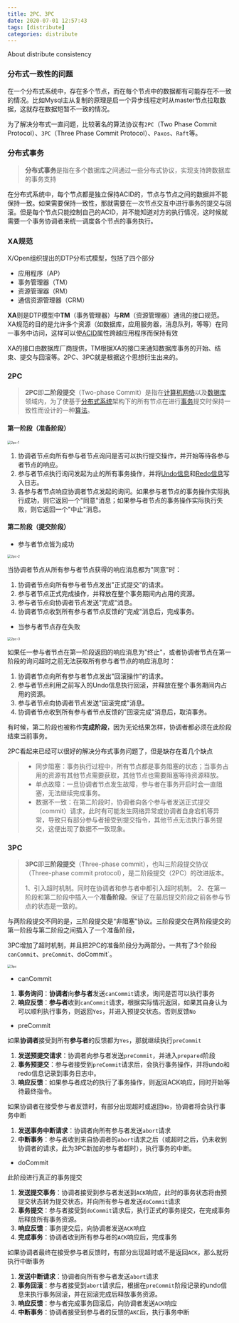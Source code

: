 ```yaml
---
title: 2PC、3PC
date: 2020-07-01 12:57:43
tags: [distribute]
categories: distribute
---
```


About distribute consistency

<!-- more -->

### 分布式一致性的问题

在一个分布式系统中，存在多个节点，而在每个节点中的数据都有可能存在不一致的情况。比如Mysql主从复制的原理是启一个异步线程定时从master节点拉取数据，这就存在数据短暂不一致的情况。

为了解决分布式一直问题，比较著名的算法协议有`2PC`（Two Phase Commit Protocol）、`3PC`（Three Phase Commit Protocol）、`Paxos`、`Raft`等。

### 分布式事务

> **分布式事务**是指在多个数据库之间通过一些分布式协议，实现支持跨数据库的事务支持

在分布式系统中，每个节点都是独立保持ACID的，节点与节点之间的数据并不能保持一致。如果需要保持一致性，那就需要在一次节点交互中进行事务的提交与回滚。但是每个节点只能控制自己的ACID，并不能知道对方的执行情况，这时候就需要一个事务协调者来统一调度各个节点的事务执行。

### XA规范

X/Open组织提出的DTP分布式模型，包括了四个部分

- 应用程序（AP）
- 事务管理器（TM）
- 资源管理器（RM）
- 通信资源管理器（CRM）

**XA**则是DTP模型中**TM**（事务管理器）与**RM**（资源管理器）通讯的接口规范。XA规范的目的是允许多个资源（如数据库，应用服务器，消息队列，等等）在同一事务中访问，这样可以使[ACID](https://zh.wikipedia.org/wiki/ACID)属性跨越应用程序而保持有效

XA的接口由数据库厂商提供，TM根据XA的接口来通知数据库事务的开始、结束、提交与回滚等。2PC、3PC就是根据这个思想衍生出来的。



### 2PC

>  **2PC**即**二阶段提交**（Two-phase Commit）是指在[计算机网络](https://zh.wikipedia.org/wiki/计算机网络)以及[数据库](https://zh.wikipedia.org/wiki/数据库)领域内，为了使基于[分布式系统](https://zh.wikipedia.org/wiki/分布式系统)架构下的所有节点在进行[事务](https://zh.wikipedia.org/wiki/数据库事务)提交时保持一致性而设计的一种[算法](https://zh.wikipedia.org/wiki/演算法)。

#### 第一阶段（准备阶段）

<img src="https://www.debugger.wiki/sourceimg/190710/c3c5e917447a583d83da4451c75c6eaa.jpg" alt="2pc-1" style="zoom:50%;" />

1. 协调者节点向所有参与者节点询问是否可以执行提交操作，并开始等待各参与者节点的响应。
2. 参与者节点执行询问发起为止的所有事务操作，并将[Undo信息](https://zh.wikipedia.org/w/index.php?title=Undo信息&action=edit&redlink=1)和[Redo信息](https://zh.wikipedia.org/w/index.php?title=Redo信息&action=edit&redlink=1)写入日志。
3. 各参与者节点响应协调者节点发起的询问。如果参与者节点的事务操作实际执行成功，则它返回一个"同意"消息；如果参与者节点的事务操作实际执行失败，则它返回一个"中止"消息。

#### 第二阶段（提交阶段）

- 参与者节点皆为成功

<img src="https://www.debugger.wiki/sourceimg/190710/e3ade8abfb29ee74e94b6112b7f096e1.jpg" alt="2pc-2" style="zoom:50%;" />

当协调者节点从所有参与者节点获得的响应消息都为"同意"时：

1. 协调者节点向所有参与者节点发出"正式提交"的请求。
2. 参与者节点正式完成操作，并释放在整个事务期间内占用的资源。
3. 参与者节点向协调者节点发送"完成"消息。
4. 协调者节点收到所有参与者节点反馈的"完成"消息后，完成事务。

- 当参与者节点存在失败

<img src="https://www.debugger.wiki/sourceimg/190710/b67c41099678e7bda4a88a5cf82f777a.jpg" alt="2pc-3" style="zoom:50%;" />

如果任一参与者节点在第一阶段返回的响应消息为"终止"，或者协调者节点在第一阶段的询问超时之前无法获取所有参与者节点的响应消息时：

1. 协调者节点向所有参与者节点发出"回滚操作"的请求。
2. 参与者节点利用之前写入的Undo信息执行回滚，并释放在整个事务期间内占用的资源。
3. 参与者节点向协调者节点发送"回滚完成"消息。
4. 协调者节点收到所有参与者节点反馈的"回滚完成"消息后，取消事务。

有时候，第二阶段也被称作**完成阶段**，因为无论结果怎样，协调者都必须在此阶段结束当前事务。

2PC看起来已经可以很好的解决分布式事务问题了，但是缺存在着几个缺点

>- 同步阻塞：事务执行过程中，所有节点都是事务阻塞的状态；当事务占用的资源有其他节点需要获取，其他节点也需要阻塞等待资源释放。
>- 单点故障：一旦协调者节点发生故障，参与者在事务开启时会一直阻塞，无法继续完成事务。
>- 数据不一致：在第二阶段时，协调者向各个参与者发送正式提交（commit）请求，此时有可能发生网络异常或协调者自身宕机等异常，导致只有部分参与者接受到提交指令，其他节点无法执行事务提交，这便出现了数据不一致现象。

### 3PC

> **3PC**即**三阶段提交**（Three-phase commit），也叫三阶段提交协议（Three-phase commit protocol），是二阶段提交（2PC）的改进版本。
>
> 1、引入超时机制。同时在协调者和参与者中都引入超时机制。
> 2、在第一阶段和第二阶段中插入一个**准备阶段**。保证了在最后提交阶段之前各参与节点的状态是一致的。

与两阶段提交不同的是，三阶段提交是“非阻塞”协议。三阶段提交在两阶段提交的第一阶段与第二阶段之间插入了一个准备阶段，

3PC增加了超时机制，并且把2PC的准备阶段分为两部分。一共有了3个阶段`canCommit`、`preCommit`、doCommit`。

<img src="https://www.debugger.wiki/sourceimg/190710/b3df48b48db1c589a78ce8980eaff41a.jpg" alt="3pc" style="zoom:50%;" />

- canCommit

1. **事务询问**：**协调者**向**参与者**发送`canCommit`请求，询问是否可以执行事务
2. **响应反馈**：**参与者**收到`canCommit`请求，根据实际情况返回，如果其自身认为可以顺利执行事务，则返回`Yes`，并进入预提交状态。否则反馈`No`

- preCommit

如果**协调者**接受到所有**参与者**的反馈都为`Yes`，那就继续执行`preCommit`

1. **发送预提交请求**：协调者向参与者发送`preCommit`，并进入`prepared`阶段
2. **事务预提交**：参与者接受到`preCommit`请求后，会执行事务操作，并将undo和redo信息记录到事务日志中。
3. **响应反馈**：如果参与者成功的执行了事务操作，则返回ACK响应，同时开始等待最终指令。

如果协调者在接受参与者反馈时，有部分出现超时或返回`No`，协调者将会执行事务中断

1. **发送事务中断请求**：协调者向所有参与者发送`abort`请求
2. **中断事务**：参与者收到来自协调者的`abort`请求之后（或超时之后，仍未收到协调者的请求，此为3PC新加的参与者超时），执行事务的中断。

- doCommit

此阶段进行真正的事务提交

1. **发送提交事务**：协调者接受到参与者发送到`ACK`响应，此时的事务状态将由预提交状态转为提交状态，并向所有参与者发送`doCommit`请求
2. **事务提交**：参与者接受到`doCommit`请求后，执行正式的事务提交，在完成事务后释放所有事务资源。
3. **响应反馈**：事务提交后，向协调者发送`ACK`响应
4. **完成事务**：协调者收到所有参与者的`ACK`响应后，完成事务

如果协调者最终在接受参与者反馈时，有部分出现超时或不是返回`ACK`，那么就将执行中断事务

1. **发送中断请求**：协调者向所有参与者发送`abort`请求
2. **事务回滚**：参与者接受到`abort`请求后，根据在`preCommit`阶段记录的undo信息来执行事务回滚，并在回滚完成后释放事务资源。
3. **响应反馈**：参与者完成事务回滚后，向协调者发送`ACK`响应
4. **中断事务**：协调者接受到参与者的反馈的`AKC`后，执行事务中断